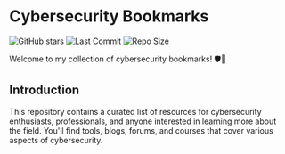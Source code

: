 # Cybersecurity Bookmarks
![GitHub stars](https://img.shields.io/github/stars/yourusername/cybersecurity-bookmarks?style=social)
![Last Commit](https://img.shields.io/github/last-commit/yourusername/cybersecurity-bookmarks)
![Repo Size](https://img.shields.io/github/repo-size/yourusername/cybersecurity-bookmarks)

Welcome to my collection of cybersecurity bookmarks! 🛡️🔐

## Introduction
This repository contains a curated list of resources for cybersecurity enthusiasts, professionals, and anyone interested in learning more about the field. You'll find tools, blogs, forums, and courses that cover various aspects of cybersecurity.
